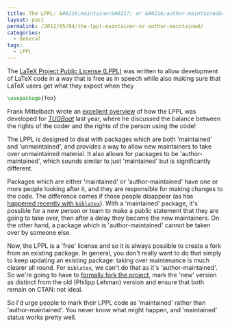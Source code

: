 ```yaml
---
title: The LPPL: &#8216;maintainer&#8217; or &#8216;author-maintained&#8217;
layout: post
permalink: /2012/05/04/the-lppl-maintainer-or-author-maintained/
categories:
  - General
tags:
  - LPPL
---
```

The [LaTeX Project Public License (LPPL)](https://www.latex-project.org/lppl/) was written to allow development of LaTeX code in a way that is free as in speech while also making sure that LaTeX users get what they expect when they

```latex
\usepackage{foo}
```

Frank Mittelbach wrote an [excellent overview](https://tug.org/members/TUGboat/tb32-1/tb100mitt.pdf) of how the LPPL was developed for [_TUGBoat_](https://tug.org/tugboat/) last year, where he discussed the balance between the rights of the coder and the rights of the person using the code!

The LPPL is designed to deal with packages which are both 'maintained' and 'unmaintained', and provides a way to allow new maintainers to take over unmaintained material. It also allows for packages to be 'author-maintained', which sounds similar to just 'maintained' but is significantly different.

Packages which are either 'maintained'  or  'author-maintained' have one or more people looking after it, and they are responsible for making changes to the code. The difference comes if those people disappear (as has [happened recently with `biblatex`](/2012/04/03/biblatex-status/)). With a 'maintained' package, it's possible for a new person or team to make a public statement that they are going to take over, then after a delay they become the new maintainers. On the other hand, a package which is 'author-maintained' cannot be taken over by someone else.

Now, the LPPL is a 'free' license and so it is always possible to create a fork from an existing package. In general, you don't really want to do that simply to keep updating an existing package: taking over maintenance is much clearer all round. For `biblatex`, we can't do that as it's 'author-maintained'. So we're going to have to [formally fork the project](/2012/04/23/biblatex-a-team-to-continue-the-work/), mark the 'new' version as distinct from the old (Philipp Lehman) version and ensure that both remain on CTAN: not ideal.

So I'd urge people to mark their LPPL code as 'maintained'  rather than  'author-maintained'.  You never know what might happen, and 'maintained' status works pretty well.
